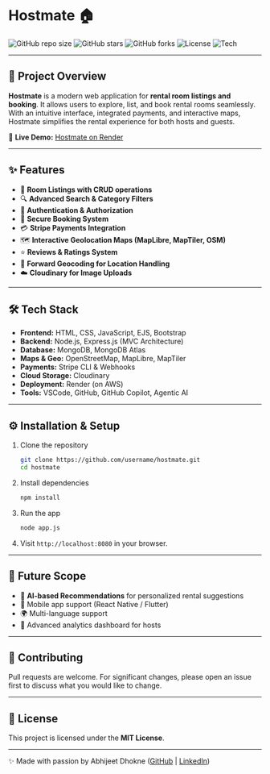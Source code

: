 # Hostmate 🏠

![GitHub repo size](https://img.shields.io/github/repo-size/username/hostmate)
![GitHub stars](https://img.shields.io/github/stars/username/hostmate?style=social)
![GitHub forks](https://img.shields.io/github/forks/username/hostmate?style=social)
![License](https://img.shields.io/badge/license-MIT-blue.svg)
![Tech](https://img.shields.io/badge/tech-MERN%20Stack-green)

---

## 🚀 Project Overview

**Hostmate** is a modern web application for **rental room listings and booking**. It allows users to explore, list, and book rental rooms seamlessly. With an intuitive interface, integrated payments, and interactive maps, Hostmate simplifies the rental experience for both hosts and guests.

🔗 **Live Demo:** [Hostmate on Render](https://hostmate-6org.onrender.com/)

---

## ✨ Features

* 🏡 **Room Listings with CRUD operations**
* 🔍 **Advanced Search & Category Filters**
* 🔐 **Authentication & Authorization**
* 📅 **Secure Booking System**
* 💳 **Stripe Payments Integration**
* 🗺️ **Interactive Geolocation Maps (MapLibre, MapTiler, OSM)**
* ⭐ **Reviews & Ratings System**
* 📍 **Forward Geocoding for Location Handling**
* ☁️ **Cloudinary for Image Uploads**

---

## 🛠️ Tech Stack

* **Frontend:** HTML, CSS, JavaScript, EJS, Bootstrap
* **Backend:** Node.js, Express.js (MVC Architecture)
* **Database:** MongoDB, MongoDB Atlas
* **Maps & Geo:** OpenStreetMap, MapLibre, MapTiler
* **Payments:** Stripe CLI & Webhooks
* **Cloud Storage:** Cloudinary
* **Deployment:** Render (on AWS)
* **Tools:** VSCode, GitHub, GitHub Copilot, Agentic AI

---

## ⚙️ Installation & Setup

1. Clone the repository

   ```bash
   git clone https://github.com/username/hostmate.git
   cd hostmate
   ```

2. Install dependencies

   ```bash
   npm install
   ```

3. Run the app

   ```bash
   node app.js
   ```

4. Visit `http://localhost:8080` in your browser.

---

## 🔮 Future Scope

* 🤖 **AI-based Recommendations** for personalized rental suggestions
* 📱 Mobile app support (React Native / Flutter)
* 🌍 Multi-language support
* 🧾 Advanced analytics dashboard for hosts

---

## 🤝 Contributing

Pull requests are welcome. For significant changes, please open an issue first to discuss what you would like to change.

---

## 📜 License

This project is licensed under the **MIT License**.

---

✨ Made with passion by Abhijeet Dhokne ([GitHub](https://github.com/Abhijeet83193) | [LinkedIn](https://www.linkedin.com/in/abhijeet-dhokne-8644a32b3/))
